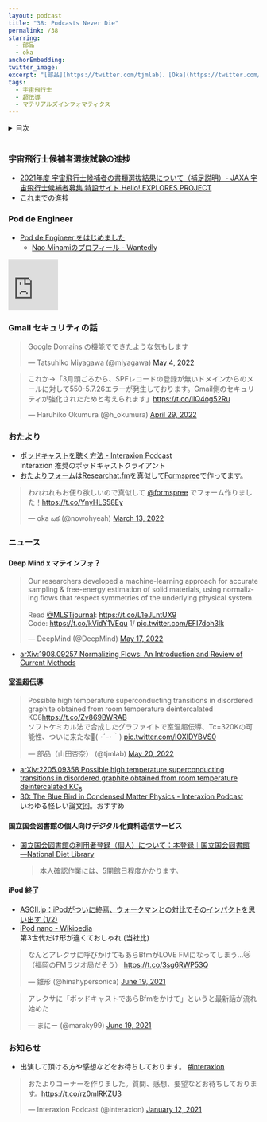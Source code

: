 ```yaml
---
layout: podcast
title: "38: Podcasts Never Die"
permalink: /38
starring:
  - 部品
  - oka
anchorEmbedding: 
twitter_image: 
excerpt: "[部品](https://twitter.com/tjmlab)、[Oka](https://twitter.com/nowohyeah)で宇宙飛行士選抜試験などについて話しました。"
tags:
  - 宇宙飛行士
  - 超伝導
  - マテリアルズインフォマティクス
---
```


<details>
<!-- https://github.com/gettalong/kramdown/issues/155#issuecomment-339793629 -->
<summary markdown='span'>目次</summary>
<nav>
  * this unordered seed list will be replaced by toc as unordered list
  {:toc}
<!-- https://stackoverflow.com/a/38419441/11480802 -->
</nav>
</details>
<br>

### 宇宙飛行士候補者選抜試験の進捗

- [2021年度 宇宙飛行士候補者の書類選抜結果について（補足説明）- JAXA 宇宙飛行士候補者募集 特設サイト Hello! EXPLORES PROJECT](https://astro-mission.jaxa.jp/astro_selection/news/detail/002268.html)
- [これまでの進捗](https://interaxion-podcast.github.io/tags/#%E5%AE%87%E5%AE%99%E9%A3%9B%E8%A1%8C%E5%A3%AB)

### Pod de Engineer

- [Pod de Engineer をはじめました](https://www.wantedly.com/users/17797849/post_articles/210268)
  - [Nao Minamiのプロフィール - Wantedly](https://www.wantedly.com/id/south37)

<iframe src="https://anchor.fm/pod-de-engineer/embed/episodes/107-0-e1iqar5/a-a7vbv9r" height="102px" width="100" frameborder="0" scrolling="no"></iframe>

### Gmail セキュリティの話

<blockquote class="twitter-tweet tw-align-center"><p lang="ja" dir="ltr">Google Domains の機能でできたような気もします</p>&mdash; Tatsuhiko Miyagawa (@miyagawa) <a href="https://twitter.com/miyagawa/status/1521945700241530880?ref_src=twsrc%5Etfw">May 4, 2022</a>
</blockquote> <script async src="https://platform.twitter.com/widgets.js" charset="utf-8"></script>

<blockquote class="twitter-tweet tw-align-center"><p lang="ja" dir="ltr">これか→「3月頭ごろから、SPFレコードの登録が無いドメインからのメールに対して550-5.7.26エラーが発生しております。Gmail側のセキュリティが強化されたためと考えられます」<a href="https://t.co/lIQ4og52Ru">https://t.co/lIQ4og52Ru</a></p>&mdash; Haruhiko Okumura (@h_okumura) <a href="https://twitter.com/h_okumura/status/1519842248489201665?ref_src=twsrc%5Etfw">April 29, 2022</a>
</blockquote> <script async src="https://platform.twitter.com/widgets.js" charset="utf-8"></script>

### おたより

- [ポッドキャストを聴く方法 - Interaxion Podcast](https://interaxion-podcast.github.io/how-to-listen/)  
  Interaxion 推奨のポッドキャストクライアント
- [おたよりフォーム](https://interaxion-podcast.github.io/feedback/)は[Researchat.fm](https://researchat.fm/)を真似して[Formspree](https://formspree.io/)で作ってます。

<blockquote class="twitter-tweet tw-align-center"><p lang="ja" dir="ltr">われわれもお便り欲しいので真似して <a href="https://twitter.com/formspree?ref_src=twsrc%5Etfw">@formspree</a> でフォーム作りました！<a href="https://t.co/YnyHLS58Ey">https://t.co/YnyHLS58Ey</a></p>&mdash; oka ఒక (@nowohyeah) <a href="https://twitter.com/nowohyeah/status/1502939933585342464?ref_src=twsrc%5Etfw">March 13, 2022</a>
</blockquote> <script async src="https://platform.twitter.com/widgets.js" charset="utf-8"></script>

### ニュース

#### Deep Mind x マテインフォ？

<blockquote class="twitter-tweet tw-align-center"><p lang="en" dir="ltr">Our researchers developed a machine-learning approach for accurate sampling &amp; free-energy estimation of solid materials, using normalizing flows that respect symmetries of the underlying physical system.<br><br>Read <a href="https://twitter.com/MLSTjournal?ref_src=twsrc%5Etfw">@MLSTjournal</a>: <a href="https://t.co/L1eJLntUX9">https://t.co/L1eJLntUX9</a><br>Code: <a href="https://t.co/kVidY1VEqu">https://t.co/kVidY1VEqu</a> 1/ <a href="https://t.co/EFI7doh3lk">pic.twitter.com/EFI7doh3lk</a></p>&mdash; DeepMind (@DeepMind) <a href="https://twitter.com/DeepMind/status/1526567174365659139?ref_src=twsrc%5Etfw">May 17, 2022</a>
</blockquote> <script async src="https://platform.twitter.com/widgets.js" charset="utf-8"></script>

- [arXiv:1908.09257 Normalizing Flows: An Introduction and Review of Current Methods](https://arxiv.org/abs/1908.09257)

#### 室温超伝導

<blockquote class="twitter-tweet tw-align-center"><p lang="ja" dir="ltr">Possible high temperature superconducting transitions in disordered graphite obtained from room temperature deintercalated KC8<a href="https://t.co/Zv869BWRAB">https://t.co/Zv869BWRAB</a><br>ソフトケミカル法で合成したグラファイトで室温超伝導、Tc=320Kの可能性、ついに来たな🦾( ･´ｰ･｀) <a href="https://t.co/lOXIDYBVS0">pic.twitter.com/lOXIDYBVS0</a></p>&mdash; 部品（山田杏奈） (@tjmlab) <a href="https://twitter.com/tjmlab/status/1527457558180802560?ref_src=twsrc%5Etfw">May 20, 2022</a>
</blockquote> <script async src="https://platform.twitter.com/widgets.js" charset="utf-8"></script>

- [arXiv:2205.09358 Possible high temperature superconducting transitions in disordered graphite obtained from room temperature deintercalated KC$_8$](https://arxiv.org/abs/2205.09358)
- [30: The Blue Bird in Condensed Matter Physics - Interaxion Podcast](https://interaxion-podcast.github.io/30)  
  いわゆる怪レい論文回。おすすめ

#### 国立国会図書館の個人向けデジタル化資料送信サービス

- [国立国会図書館の利用者登録（個人）について：本登録｜国立国会図書館―National Diet Library](https://www.ndl.go.jp/jp/registration/individuals_official.html#touroku)  
  >本人確認作業には、5開館日程度かかります。

#### iPod 終了

- [ASCII.jp：iPodがついに終焉、ウォークマンとの対比でそのインパクトを思い出す (1/2)](https://ascii.jp/elem/000/004/091/4091538/)
- [iPod nano - Wikipedia](https://ja.wikipedia.org/wiki/IPod_nano#%E7%AC%AC3%E4%B8%96%E4%BB%A3)  
  第3世代だけ形が違くておしゃれ (当社比)

<blockquote class="twitter-tweet tw-align-center"><p lang="ja" dir="ltr">なんどアレクサに呼びかけてもあらBfmがLOVE FMになってしまう…😿（福岡のFMラジオ局だそう） <a href="https://t.co/3sg6RWP53Q">https://t.co/3sg6RWP53Q</a></p>&mdash; 雛形 (@hinahypersonica) <a href="https://twitter.com/hinahypersonica/status/1406239212735590406?ref_src=twsrc%5Etfw">June 19, 2021</a>
</blockquote> <script async src="https://platform.twitter.com/widgets.js" charset="utf-8"></script>

<blockquote class="twitter-tweettw-align-center"><p lang="ja" dir="ltr">アレクサに「ポッドキャストであらBfmをかけて」というと最新話が流れ始めた</p>&mdash; まにー (@maraky99) <a href="https://twitter.com/maraky99/status/1406248487788761090?ref_src=twsrc%5Etfw">June 19, 2021</a>
</blockquote> <script async src="https://platform.twitter.com/widgets.js" charset="utf-8"></script>

### お知らせ

- 出演して頂ける方や感想などをお待ちしております。 [#interaxion](https://twitter.com/hashtag/interaxion)

<blockquote class="twitter-tweet tw-align-center"><p lang="ja" dir="ltr">おたよりコーナーを作りました。質問、感想、要望などお待ちしております。<a href="https://t.co/rz0mlRKZU3">https://t.co/rz0mlRKZU3</a></p>— Interaxion Podcast (@interaxion) <a href="https://twitter.com/interaxion/status/1348936492488421378?ref_src=twsrc%5Etfw">January 12, 2021</a>
</blockquote> <script async src="https://platform.twitter.com/widgets.js" charset="utf-8"></script>
